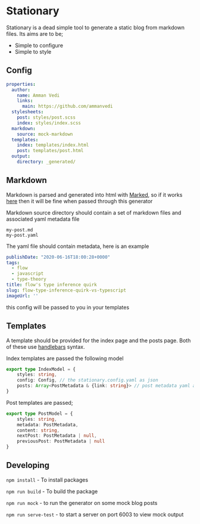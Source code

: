 # Stationary

Stationary is a dead simple tool to generate a static blog from markdown files. Its aims are to be;
- Simple to configure
- Simple to style

## Config

```yaml
properties:
  author:
    name: Amman Vedi
    links:
      main: https://github.com/ammanvedi
  stylesheets:
    post: styles/post.scss
    index: styles/index.scss
  markdown:
    source: mock-markdown
  templates:
    index: templates/index.html
    post: templates/post.html
  output:
    directory: _generated/
```

## Markdown
Markdown is parsed and generated into html with [Marked](https://www.npmjs.com/package/marked), so if it works [here](https://marked.js.org/demo/) then it will be fine when passed through this generator

Markdown source directory should contain a set of markdown files and associated yaml metadata file

```text
my-post.md
my-post.yaml
```

The yaml file should contain metadata, here is an example

```yaml
publishDate: "2020-06-16T18:00:28+0000"
tags:
  - flow
  - javascript
  - type-theory
title: flow's type inference quirk
slug: flow-type-inference-quirk-vs-typescript
imageUrl: ''
```
this config will be passed to you in your templates

## Templates
A template should be provided for the index page and the posts page. Both of these use [handlebars](https://github.blog/2020-04-15-npm-has-joined-github/) syntax. 

Index templates are passed the following model

```typescript
export type IndexModel = {
    styles: string,
    config: Config, // the stationary.config.yaml as json
    posts: Array<PostMetadata & {link: string}> // post metadata yaml as json
}
```

Post templates are passed;

```typescript
export type PostModel = {
    styles: string,
    metadata: PostMetadata,
    content: string,
    nextPost: PostMetadata | null,
    previousPost: PostMetadata | null
}
```

## Developing

`npm install` - To install packages

`npm run build` - To build the package

`npm run mock` - to run the generator on some mock blog posts

`npm run serve-test` - to start a server on port 6003 to view mock output
